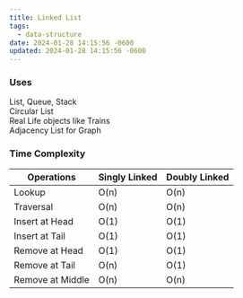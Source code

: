 ```yaml
---
title: Linked List
tags:
  - data-structure
date: 2024-01-28 14:15:56 -0600
updated: 2024-01-28 14:15:56 -0600
---
```


### Uses

List, Queue, Stack  
Circular List  
Real Life objects like Trains  
Adjacency List for Graph

### Time Complexity

| Operations       | Singly Linked | Doubly Linked |
| ---------------- | ------------- | ------------- |
| Lookup           | O(n)          | O(n)          |
| Traversal        | O(n)          | O(n)          |
| Insert at Head   | O(1)          | O(1)          |
| Insert at Tail   | O(1)          | O(1)          |
| Remove at Head   | O(1)          | O(1)          |
| Remove at Tail   | O(n)          | O(1)          |
| Remove at Middle | O(n)          | O(n)          |
